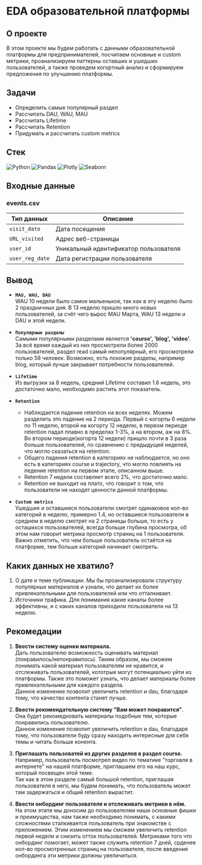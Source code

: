 # EDA образовательной платформы
## О проекте
В этом проекте мы будем работать с данными образовательной платформы для предпринимателей, посчитаем основные и custom метрики, проанализируем паттерны оставших и ушедших пользователей, а также проведем когортный анализ и сформируем предложения по улучшению платформы.
## Задачи
- Определить самые популярный раздел
- Рассчитать DAU, WAU, MAU
- Рассчитать Lifetime
- Рассчитать Retention
- Придумать и рассчитать custom metrics
## Стек
![Python](https://img.shields.io/badge/python-3670A0?style=for-the-badge&logo=python&logoColor=ffdd54)
![Pandas](https://img.shields.io/badge/-Pandas-150458?style=for-the-badge&logo=Pandas&logoColor=ffffff)
![Plotly](https://img.shields.io/badge/-Plotly-ffffff?style=for-the-badge&logo=Plotly&logoColor=7db5f5)
![Seaborn](https://img.shields.io/badge/-Seaborn-e6edf5?style=for-the-badge&logo=Seaborn&logoColor=7e9bbd)
## Входные данные
### events.csv
|  Тип данных   |              Описание                    |
|---------------|------------------------------------------|
| `visit_date`    | Дата посещения                           |
| `URL_visited`   | Адрес веб-страницы                       |
| `user_id`       | Уникальный идентификатор пользователя    |
| `user_reg_date` | Дата регистрации пользователя            |
## Вывод

- **`MAU, WAU, DAU`**
<br> WAU 10 недели было самое мальенькое, так как в эту неделю было 2 праздничных дня. В 13 неделю пришло много новых пользователей, за счёт чего вырос MAU Марта, WAU 13 недели и DAU и этой недели.

- **`Популярные разделы`**
<br> Самыми популярными разделами является **'course', 'blog', 'video'**. За всё время каждый из них просмотрели более 2000 пользователей, раздел read самый непопулярный, его просмотрели только 58 человек. Возможно, есть похожие разделы, например blog, который лучше закрывает потребности пользователей.
<!--img src="img/popular_catergory.jpg" alt="Описание" width="600"-->  
- **`Lifetime`**
<br> Из выгрузки за 8 недель, средний Lifetime составил 1.6 недель, это достаточно мало, необходимо растить этот показатель.

- **`Retention`**
  - Наблюдается падение retention на всех неделях. Можем разделить это падение на 2 периода. Первый с когорты 6 недели по 11 неделю, второй на когорту 12 неделю, в первом периоде retention падал плавно в пределах 1-3%, а на втором, аж на 8%. Во втором периоде(когорта 12 недели) пришло почти в 3 раза больше пользователей, по сравнению с предыдущей неделей, что могло сказаться на retention.
  - Общего падения retention в категориях не наблюдается, но оно есть в категориях course и trajectory, что могло повлиять на педение retention на первом этапе, описанном выше.
  - Retention 7 недели составляет всего 2%, что достаточно мало.
  - Retention не выходит на плато, что говорит о том, что пользователи не находят ценности данной платформы.

- **`Custom metrics`**
<br>  Ушедшие и оставшиеся пользователи смотрят одинаковое кол-во категорий в неделю, примерно 1.4, но оставшиеся пользователи в среднем в неделю смотрят на 2 страницы больше, то есть у осташихся пользователей, всегда больше глубина просмотра, об этом нам говорит метрика просмотр страниц на 1 пользователя. Важно отметить, что чем больше пользователь остаётся на платформе, тем больше категорий начинает смотреть.

## Каких данных не хватило?
1. О дате и теме публикации. Мы бы проанализировали структуру популярных материалов и узнали, что делает их более привлекательными для пользователей или что отталкивает.
2. Источники трафика. Для понимания какие каналы более эффективны, и с каких каналов приходили пользователи на 13 неделю.

## Рекомедации

1. **Ввести систему оценки материала.** <br> Дать пользователю возможность оценивать материал (понравилось/непонравилось). Таким образом, мы сможем понимать какой материал пользователям не нравится, и отслеживать пользователей, кототрые могут потенциально уйти из платформы. Также это поможет узнать, что делает материалы более привлекательными для каждого раздела. <br> Данное изменение позволит увеличить retention и dau, благодаря тому, что качество контента станет лучше.

2. **Ввести рекомендательную систему "Вам может понравится"**. <br> Она будет рекомедновать материалы подобные тем, которые понравились пользователю. <br> Данное изменение позволит увеличить retention и dau, благодаря тому, что пользователи буду сразу находить интересные для себя темы и читать больше конента.

3. **Приглашать пользоватей из других разделов в раздел course.** <br> Например, пользователь посмотрел видео по тематике "торговля в интернете" на нашей платформе, приглашаем его на наш курс, который посвещен этой теме. <br> Так как в этом разделе самый большой retention, приглашая пользователя в него, мы будем понимать, что пользователь может там задержаться и общий retention вырастит.  

4. **Ввести онбординг пользователя и отслеживать метрики в нём.** <br> На этом этапе мы доносим до пользователям наши основные фишки и преимущества, нам также необходимо понимать, с какими сложностями сталкивается пользователь при знакомстве с приложением. Этим изменением мы сможем увеличить retention первой недели и снизить отток пользователей. Метриками того что онбординг помогает, может также служить retention 7 дней, срденее кол-во просмотренных страниц на пользователя, после введения онбординга эти метрики должны увеличиться.

